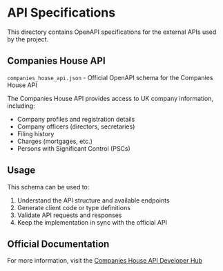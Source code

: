 # API Specifications

This directory contains OpenAPI specifications for the external APIs used by the project.

## Companies House API

`companies_house_api.json` - Official OpenAPI schema for the Companies House API

The Companies House API provides access to UK company information, including:
- Company profiles and registration details
- Company officers (directors, secretaries)
- Filing history
- Charges (mortgages, etc.)
- Persons with Significant Control (PSCs)

## Usage

This schema can be used to:
1. Understand the API structure and available endpoints
2. Generate client code or type definitions
3. Validate API requests and responses
4. Keep the implementation in sync with the official API

## Official Documentation

For more information, visit the [Companies House API Developer Hub](https://developer.company-information.service.gov.uk/) 